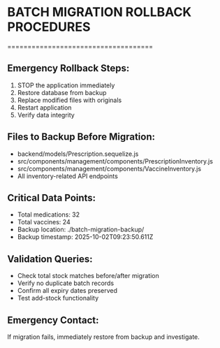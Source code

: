 
# BATCH MIGRATION ROLLBACK PROCEDURES
====================================

## Emergency Rollback Steps:

1. STOP the application immediately
2. Restore database from backup
3. Replace modified files with originals
4. Restart application
5. Verify data integrity

## Files to Backup Before Migration:
- backend/models/Prescription.sequelize.js
- src/components/management/components/PrescriptionInventory.js
- src/components/management/components/VaccineInventory.js
- All inventory-related API endpoints

## Critical Data Points:
- Total medications: 32
- Total vaccines: 24
- Backup location: ./batch-migration-backup/
- Backup timestamp: 2025-10-02T09:23:50.611Z

## Validation Queries:
- Check total stock matches before/after migration
- Verify no duplicate batch records
- Confirm all expiry dates preserved
- Test add-stock functionality

## Emergency Contact:
If migration fails, immediately restore from backup and investigate.

